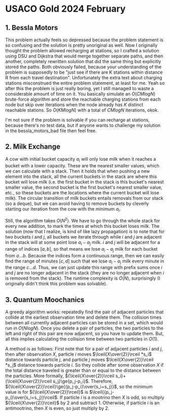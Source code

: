 # USACO Gold 2024 February

## 1. Bessla Motors
This problem actually feels so depressed because the problem statement is so confusing and the solution is pretty unoriginal as well. Now I originally thought the problem allowed recharging at stations, so I crafted a solution using DSU and Dijkstra that would merge together separate paths, and then another, completely rewritten solution that did the same thing but explicitly stored the paths. Both obviously failed, because your understanding of the problem is supposedly to be "just see if there are K stations within distance R from each travel destination". Unfortunately the extra text about charging stations misconstrued the entire problem statement, at least for me. Yeah so after this the problem is just really boring, yet I still managed to waste a considerable amount of time on it. You basically simulate an $O(CMlogN)$ brute-force algorithm and store the reachable charging stations from each node but skip over iterations when the node already has $K$ distinct reachable stations. So $O(KMlogN)$ with a total of $CMlogN$ iterations, okok.

I'm not sure if the problem is solvable if you can recharge at stations, because there's no test data, but if anyone wants to challenge my solution in the bessla_motors_bad file then feel free.

## 2. Milk Exchange
A cow with initial bucket capacity $a_i$ will only lose milk when it reaches a bucket with a lower capacity. These are the nearest smaller values, which we can calculate with a stack. Then it holds that when pushing a new element into the stack, all the current buckets in the stack are where this bucket will lose milk (i.e. the first bucket in the stack is this bucket's nearest smaller value, the second bucket is the first bucket's nearest smaller value, etc., so these buckets are the locations where the current bucket will lose milk). The circular transition of milk buckets entails removals from our stack (so a deque), but we can avoid having to remove buckets by cleverly starting our iteration from the cow with the minimum $a_i$. 

Still, the algorithm takes $O(N^2)$. We have to go through the whole stack for every new addition, to mark the times at which this bucket loses milk. The solution (now that I realize, is kind of like lazy propagation) is to note that for two buckets $i$ and $j$, all buckets we iterate through while $i$ and $j$ are adjacent in the stack will at some point lose $a_i-a_j$ milk. $i$ and $j$ will be adjacent for a range of indices $[a,b]$, so that means we lose $a_i-a_j$ milk for each bucket from $a\dots{b}$. Because the indices form a continuous range, then we can easily find the range of minutes $[c,d]$ such that we lose $a_i-a_j$ milk every minute in the range $c\dots{d}$. Thus, we can just update this range with prefix sums once $i$ and $j$ are no longer adjacent in the stack (they are no longer adjacent when $i$ is removed from the stack). The runtime complexity is $O(N)$, surprisingly (I originally didn't think this problem was solvable).

## 3. Quantum Moochanics
A greedy algorithm works: repeatedly find the pair of adjacent particles that collide at the earliest observation time and delete them. The collision times between all currently adjacent particles can be stored in a set, which would run in $O(NlogN)$. Once you delete a pair of particles, the two particles to the left and right of this pair are now adjacent, so you have to update them. But, all this implies calculating the collision time between two particles in $O(1)$. 

A method is as follows: First note that for a pair of adjacent particles $i$ and $j$, then after observation $X$, particle $i$ moves $\lceil{X\over{2}}\rceil *s_i$ distance towards particle $j$, and particle $j$ moves $\lceil{X\over{2}}\rceil *s_j$ distance towards particle $i$. So they collide after some observation $X$ if the total distance traveled is greater than or equal to the distance between the particles. More formally, ${\lceil{X\over{2}}\rceil s_i}+{\lceil{X\over{2}}\rceil s_j}\ge{p_j-p_i}$. Therefore, ${\lceil{X\over{2}}\rceil}\ge{{p_j-p_i}\over{s_i+s_j}}$, so the minimum value is for ${\lceil{X\over{2}}\rceil}$ is $\lceil{{p_j-p_i}\over{s_i+s_j}}\rceil$. If particle $i$ is a mootrino then $X$ is odd, so multiply ${\lceil{X\over{2}}\rceil}$ by $2$ and subtract $1$. Otherwise, if particle $i$ is an antimootrino, then $X$ is even, so just multiply by $2$.